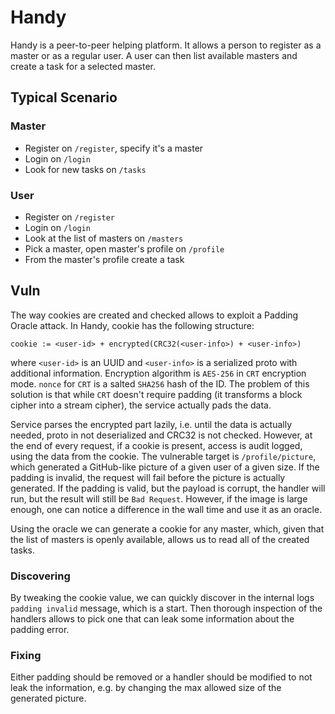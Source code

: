 # Handy

Handy is a peer-to-peer helping platform. It allows a person to register as a
master or as a regular user. A user can then list available masters and create a
task for a selected master.

## Typical Scenario

### Master

- Register on `/register`, specify it's a master
- Login on `/login`
- Look for new tasks on `/tasks`

### User

- Register on `/register`
- Login on `/login`
- Look at the list of masters on `/masters`
- Pick a master, open master's profile on `/profile`
- From the master's profile create a task

## Vuln

The way cookies are created and checked allows to exploit a Padding Oracle
attack. In Handy, cookie has the following structure:

```
cookie := <user-id> + encrypted(CRC32(<user-info>) + <user-info>)
```

where `<user-id>` is an UUID and `<user-info>` is a serialized proto with
additional information. Encryption algorithm is `AES-256` in `CRT` encryption
mode. `nonce` for `CRT` is a salted `SHA256` hash of the ID. The problem of this
solution is that while `CRT` doesn't require padding (it transforms a block
cipher into a stream cipher), the service actually pads the data.

Service parses the encrypted part lazily, i.e. until the data is actually
needed, proto in not deserialized and CRC32 is not checked. However, at the end
of every request, if a cookie is present, access is audit logged, using the data
from the cookie. The vulnerable target is `/profile/picture`, which generated a
GitHub-like picture of a given user of a given size. If the padding is invalid,
the request will fail before the picture is actually generated. If the padding
is valid, but the payload is corrupt, the handler will run, but the result will
still be `Bad Request`. However, if the image is large enough, one can notice a
difference in the wall time and use it as an oracle.

Using the oracle we can generate a cookie for any master, which, given that
the list of masters is openly available, allows us to read all of the created
tasks.

### Discovering

By tweaking the cookie value, we can quickly discover in the internal logs
`padding invalid` message, which is a start. Then thorough inspection of the
handlers allows to pick one that can leak some information about the padding
error.

### Fixing

Either padding should be removed or a handler should be modified to not leak the
information, e.g. by changing the max allowed size of the generated picture.
